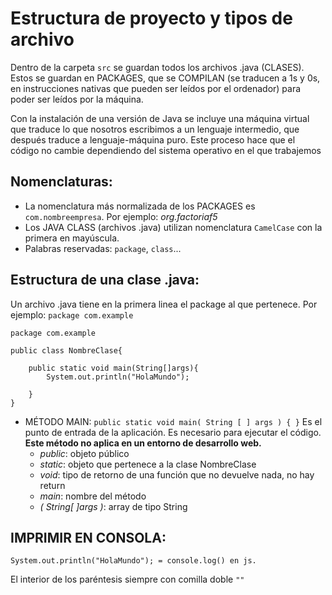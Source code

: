 # Estructura de proyecto y tipos de archivo

Dentro de la carpeta `src` se guardan todos los archivos .java (CLASES). Estos se guardan en PACKAGES, que se COMPILAN (se traducen a 1s y 0s, en instrucciones nativas que pueden ser leídos por el ordenador) para poder ser leídos por la máquina.

Con la instalación de una versión de Java se incluye una máquina virtual que traduce lo que nosotros escribimos a un lenguaje intermedio, que después traduce a lenguaje-máquina puro. Este proceso hace que el código no cambie dependiendo del sistema operativo en el que trabajemos

## Nomenclaturas:
- La nomenclatura más normalizada de los PACKAGES es `com.nombreempresa`. Por ejemplo: *org.factoriaf5*
- Los JAVA CLASS (archivos .java) utilizan nomenclatura `CamelCase` con la primera en mayúscula.
- Palabras reservadas: `package`, `class`...

## Estructura de una clase .java:
Un archivo .java tiene en la primera linea el package al que pertenece. Por ejemplo: `package com.example`
~~~
package com.example

public class NombreClase{
    
    public static void main(String[]args){
        System.out.println("HolaMundo");

    }
}
~~~

- MÉTODO MAIN: `public static void main( String [ ] args ) { }`
Es el punto de entrada de la aplicación. Es necesario para ejecutar el código. **Este método no aplica en un entorno de desarrollo web.**
    - *public*: objeto público
    - *static*: objeto que pertenece a la clase NombreClase
    - *void*: tipo de retorno de una función que no devuelve nada, no hay return
    - *main*: nombre del método
    - *( String[ ]args )*: array de tipo String

## IMPRIMIR EN CONSOLA:
`System.out.println("HolaMundo"); = console.log() en js.`

El interior de los paréntesis siempre con comilla doble `""`

